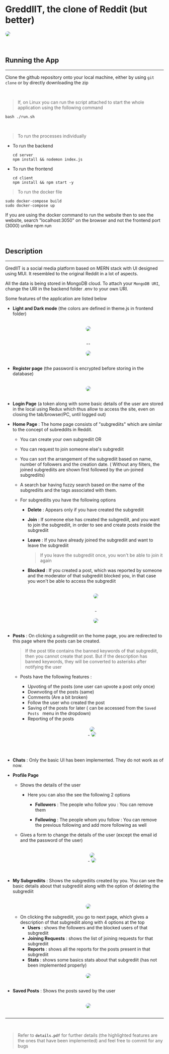 # GreddIIT, the clone of Reddit (but better)

<img src="./READMEassets/loginpage_dark.png" style="border-radius:10px" />
<br><br><br>

## **Running the App**

---

Clone the github repository onto your local machine, either by using `git clone` or by directly downloading the zip

<br>

> If, on Linux you can run the script attached to start the whole application using the following command

    bash ./run.sh

<br>

> To run the processes individually

- To run the backend
  ```
  cd server
  npm install && nodemon index.js
  ```
- To run the frontend
  ```
  cd client
  npm install && npm start -y
  ```

> To run the docker file

    sudo docker-compose build
    sudo docker-compose up
    
If you are using the docker command to run the website then to see the website, search "localhost:3050" on the browser and not the frontend port (3000) unlike npm run
    

<br>

## **Description**

---

GredIIT is a social media platform based on MERN stack with UI designed using MUI. It resembled to the original Reddit in a lot of aspects.

All the data is being stored in MongoDB cloud. To attach your `MongoDB URI`, change the URI in the backend folder .env to your own URI.

Some features of the application are listed below

- **Light and Dark mode** (the colors are defined in theme.js in frontend folder)

    <br>
    <center>
    <img src="./READMEassets/loginpage_dark.png"style="border-radius:10px"  >
    
    <br>--

    <img src="./READMEassets/loginpage_light.png" style="border-radius:10px" >
    </center>

    <br>

- **Register page** (the password is encrypted before storing in the database)

    <br>
    <center>
        <img src="./READMEassets/registerpage.png" style="border-radius:10px"  >
    </center>

    <br>

- **Login Page** (a token along with some basic details of the user are stored in the local using Redux which thus allow to access the site, even on closing the tab/browser/PC, until logged out)

- **Home Page** : The home page consists of "subgrediits" which are similar to the concept of subreddits in Reddit.

  - You can create your own subgrediit OR

  - You can request to join someone else's subgrediit

  - You can sort the arrangement of the subgrediit based on name, number of followers and the creation date. ( Without any filters, the joined subgrediits are shown first followed by the un-joined subgrediits)

  - A search bar having fuzzy search based on the name of the subgrediits and the tags associated with them.

  - For subgrediits you have the following options

    - **Delete** : Appears only if you have created the subgrediit
    - **Join** : If someone else has created the subgrediit, and you want to join the subgrediit, in order to see and create posts inside the subgrediit
    - **Leave** : If you have already joined the subgrediit and want to leave the subgrediit

      > If you leave the subgrediit once, you won't be able to join it again

    - **Blocked** : If you created a post, which was reported by someone and the moderator of that subgrediit blocked you, in that case you won't be able to access the subgrediit

        <br>
        <center>
        <img src="./READMEassets/homepage.png" style="border-radius:10px"  >
        
        <br>-
        
        <img src="./READMEassets/homepage_light.png" style="border-radius:10px"  >
        </center>

    <br>

- **Posts** : On clicking a subgrediit on the home page, you are redirected to this page where the posts can be created.

  > If the post title contains the banned keywords of that subgrediit, then you cannot create that post. But if the description has banned keywords, they will be converted to asterisks after notifying the user

  - Posts have the following features :

    - Upvoting of the posts (one user can upvote a post only once)
    - Downvoting of the posts (same)
    - Comments (Are a bit broken)
    - Follow the user who created the post
    - Saving of the posts for later ( can be accessed from the `Saved Posts ` menu in the dropdown)
    - Reporting of the posts

    <br>
      <center>
      <img src="./READMEassets/posts.png" style="border-radius:10px"  >
      <br>-
      <img src="./READMEassets/posts1.png" style="border-radius:10px" >
      </center>
    <br>
<br>

- **Chats** : Only the basic UI has been implemented. They do not work as of now.

- **Profile Page**

  - Shows the details of the user

    - Here you can also the see the following 2 options

      - **Followers** : The people who follow you : You can remove them

      - **Following** : The people whom you follow : You can remove the previous following and add more following as well

  - Gives a form to change the details of the user (except the email id and the password of the user)

    <br>
    <center>
    <img src="./READMEassets/profile_page.png" style="border-radius:10px"  >
    <br>-
    <img src="./READMEassets/profilePageFollowing.png" style="border-radius:10px"  >
    </center>
<br>

- **My Subgrediits** : Shows the subgrediits created by you. You can see the basic details about that subgrediit along with the option of deleting the subgrediit

    <br>
    <center>
    <img src="./READMEassets/mysubgrediits.png" style="border-radius:10px" >
    </center>
    <br>
    
    * On clicking the subgrediit, you go to next page, which gives a description of that subgrediit along with 4 options at the top
        * **Users** : shows the followers and the blocked users of that subgrediit
        * **Joining Requests** : shows the list of joining requests for that subgrediit
        * **Reports** : shows all the reports for the posts present in that subgrediit
        * **Stats** : shows some basics stats about that subgrediit (has not been implemented properly)

    <br>
    <center>
    <img src="./READMEassets/mysubgrediit.png"  style="border-radius:10px" >
    </center>
    <br>

- **Saved Posts** : Shows the posts saved by the user

    <br>
    <center>
    <img src="./READMEassets/savedPosts.png"  style="border-radius:10px" >

    </center>
    <br>



---

<br>

> Refer to **`details.pdf`** for further details (the highlighted features are the ones that have been implemented) and feel free to commit for any bugs
